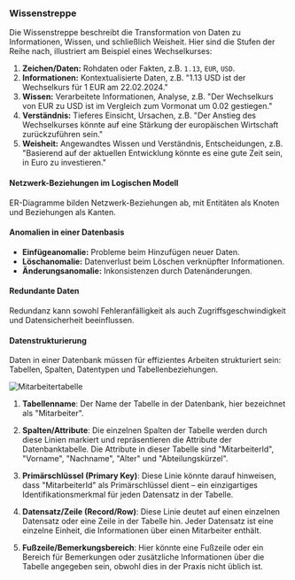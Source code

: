 ### Wissenstreppe

Die Wissenstreppe beschreibt die Transformation von Daten zu Informationen, Wissen, und schließlich Weisheit. Hier sind die Stufen der Reihe nach, illustriert am Beispiel eines Wechselkurses:

1. **Zeichen/Daten:** Rohdaten oder Fakten, z.B. `1.13`, `EUR`, `USD`.
2. **Informationen:** Kontextualisierte Daten, z.B. "1.13 USD ist der Wechselkurs für 1 EUR am 22.02.2024."
3. **Wissen:** Verarbeitete Informationen, Analyse, z.B. "Der Wechselkurs von EUR zu USD ist im Vergleich zum Vormonat um 0.02 gestiegen."
4. **Verständnis:** Tieferes Einsicht, Ursachen, z.B. "Der Anstieg des Wechselkurses könnte auf eine Stärkung der europäischen Wirtschaft zurückzuführen sein."
5. **Weisheit:** Angewandtes Wissen und Verständnis, Entscheidungen, z.B. "Basierend auf der aktuellen Entwicklung könnte es eine gute Zeit sein, in Euro zu investieren."

#### Netzwerk-Beziehungen im Logischen Modell
ER-Diagramme bilden Netzwerk-Beziehungen ab, mit Entitäten als Knoten und Beziehungen als Kanten.

#### Anomalien in einer Datenbasis
- **Einfügeanomalie:** Probleme beim Hinzufügen neuer Daten.
- **Löschanomalie:** Datenverlust beim Löschen verknüpfter Informationen.
- **Änderungsanomalie:** Inkonsistenzen durch Datenänderungen.

#### Redundante Daten
Redundanz kann sowohl Fehleranfälligkeit als auch Zugriffsgeschwindigkeit und Datensicherheit beeinflussen.

#### Datenstrukturierung
Daten in einer Datenbank müssen für effizientes Arbeiten strukturiert sein: Tabellen, Spalten, Datentypen und Tabellenbeziehungen.

![Mitarbeitertabelle](https://gitlab.com/ch-tbz-it/Stud/m164/-/raw/main/10_Auftraege_und_Uebungen/00_Start/Recap_Fragen/Tabelle_labelled.png "Mitarbeitertabelle")

1. **Tabellenname**: Der Name der Tabelle in der Datenbank, hier bezeichnet als "Mitarbeiter".

2. **Spalten/Attribute**: Die einzelnen Spalten der Tabelle werden durch diese Linien markiert und repräsentieren die Attribute der Datenbanktabelle. Die Attribute in dieser Tabelle sind "MitarbeiterId", "Vorname", "Nachname", "Alter" und "Abteilungskürzel".

3. **Primärschlüssel (Primary Key)**: Diese Linie könnte darauf hinweisen, dass "MitarbeiterId" als Primärschlüssel dient – ein einzigartiges Identifikationsmerkmal für jeden Datensatz in der Tabelle.

4. **Datensatz/Zeile (Record/Row)**: Diese Linie deutet auf einen einzelnen Datensatz oder eine Zeile in der Tabelle hin. Jeder Datensatz ist eine einzelne Einheit, die Informationen über einen Mitarbeiter enthält.

5. **Fußzeile/Bemerkungsbereich**: Hier könnte eine Fußzeile oder ein Bereich für Bemerkungen oder zusätzliche Informationen über die Tabelle angegeben sein, obwohl dies in der Praxis nicht üblich ist.


